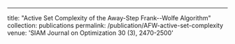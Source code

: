 ---
title: "Active Set Complexity of the Away-Step Frank--Wolfe Algorithm"
collection: publications
permalink: /publication/AFW-active-set-complexity
venue: 'SIAM Journal on Optimization 30 (3), 2470-2500'
